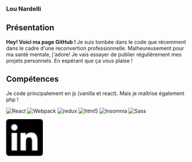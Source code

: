 ### Lou Nardelli



## Présentation 
<strong> Hey! Voici ma page GitHub ! </strong> Je suis tombée dans le code que récemment dans le cadre d'une reconvertion professionnelle. Malheureusement pour ma santé mentale, j'adore! Je vais essayer de publier régulièrement mes projets personnels. En espérant que ça vous plaise ! 

## Compétences 
Je code principalement en js (vanilla et react). Mais je maîtrise également php !  
<p>
   <img alt="React" src="https://img.shields.io/badge/-React-45b8d8?style=flat-square&logo=react&logoColor=white" />
  <img alt="Webpack" src="https://img.shields.io/badge/-Webpack-8DD6F9?style=flat-square&logo=webpack&logoColor=white" /> 
  <img alt="redux" src="https://img.shields.io/badge/-Redux-764ABC?style=flat-square&logo=redux&logoColor=white" />
  <img alt="html5" src="https://img.shields.io/badge/-HTML5-E34F26?style=flat-square&logo=html5&logoColor=white" />
    <img alt="Insomnia" src="https://img.shields.io/badge/-Insomnia-5849BE?style=flat-square&logo=insomnia&logoColor=white" />
      <img alt="Sass" src="https://img.shields.io/badge/-Sass-CC6699?style=flat-square&logo=sass&logoColor=white" />
<p/>

<a href="https://www.linkedin.com/in/lou-nardelli" target="blank"><img align="center" src="/linkedin.svg" height="100" /></a>